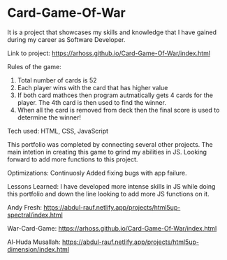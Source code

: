 # Card-Game-Of-War


It is a project that showcases my skills and knowledge that I have gained during my career as Software Developer. 


Link to project: https://arhoss.github.io/Card-Game-Of-War/index.html

Rules of the game:

1. Total number of cards is 52
2. Each player wins with the card that has higher value
3. If both card mathces then program autmatically gets 4 cards for the player. The 4th card is then used to find the winner.
4. When all the card is removed from deck then the final score is used to determine the winner!


Tech used: HTML, CSS, JavaScript


This portfolio was completed by connecting several other projects. The main intetion in creating this game to grind my abilities in JS. 
Looking forward to add more functions to this project.

Optimizations: Continuosly Added fixing bugs with app failure.



Lessons Learned:
I have developed more intense skills in JS while doing this portfolio and down the line looking to add more JS functions on it.


Andy Fresh: https://abdul-rauf.netlify.app/projects/html5up-spectral/index.html

War-Card-Game: https://arhoss.github.io/Card-Game-Of-War/index.html

Al-Huda Musallah: https://abdul-rauf.netlify.app/projects/html5up-dimension/index.html
